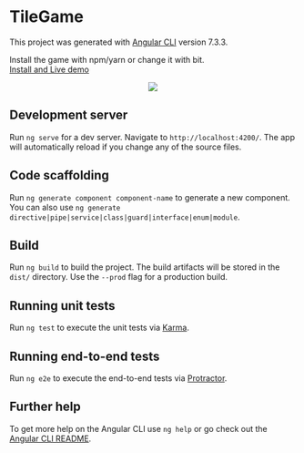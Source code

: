 # TileGame

This project was generated with [Angular CLI](https://github.com/angular/angular-cli) version 7.3.3.  

Install the game with npm/yarn or change it with bit.  
[Install and Live demo](https://bit.dev/joshk/tile-15-game)  
<p align="center">
  <a href="https://bit.dev/joshk/tile-15-game/game"><img src="https://i.imagesup.co/images2/16ef2b230f2890f4ea20bc93133d55458ac44d70.png"></a>
</p>

## Development server

Run `ng serve` for a dev server. Navigate to `http://localhost:4200/`. The app will automatically reload if you change any of the source files.

## Code scaffolding

Run `ng generate component component-name` to generate a new component. You can also use `ng generate directive|pipe|service|class|guard|interface|enum|module`.

## Build

Run `ng build` to build the project. The build artifacts will be stored in the `dist/` directory. Use the `--prod` flag for a production build.

## Running unit tests

Run `ng test` to execute the unit tests via [Karma](https://karma-runner.github.io).

## Running end-to-end tests

Run `ng e2e` to execute the end-to-end tests via [Protractor](http://www.protractortest.org/).

## Further help

To get more help on the Angular CLI use `ng help` or go check out the [Angular CLI README](https://github.com/angular/angular-cli/blob/master/README.md).
